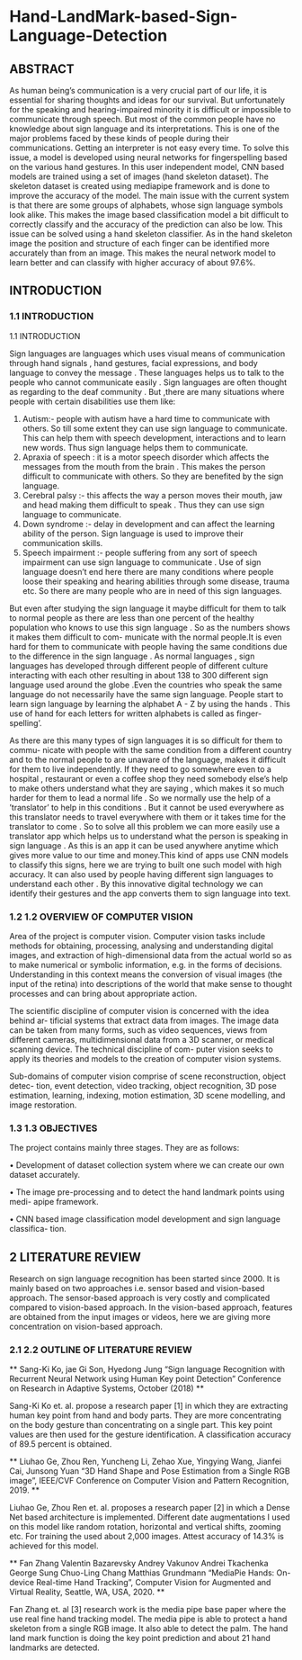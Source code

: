 # Hand-LandMark-based-Sign-Language-Detection

## ABSTRACT

As human being’s communication is a very crucial part of our life, it is essential
for sharing thoughts and ideas for our survival. But unfortunately for the speaking
and hearing-impaired minority it is difficult or impossible to communicate through
speech. But most of the common people have no knowledge about sign language and
its interpretations. This is one of the major problems faced by these kinds of people
during their communications. Getting an interpreter is not easy every time. To solve
this issue, a model is developed using neural networks for fingerspelling based on the
various hand gestures. In this user independent model, CNN based models are trained
using a set of images (hand skeleton dataset). The skeleton dataset is created using
mediapipe framework and is done to improve the accuracy of the model.
The main issue with the current system is that there are some groups of alphabets,
whose sign language symbols look alike. This makes the image based classification
model a bit difficult to correctly classify and the accuracy of the prediction can also be
low. This issue can be solved using a hand skeleton classifier. As in the hand skeleton
image the position and structure of each finger can be identified more accurately than
from an image. This makes the neural network model to learn better and can classify
with higher accuracy of about 97.6%.

## INTRODUCTION

### 1.1 INTRODUCTION

1.1	INTRODUCTION

Sign languages are languages which uses visual means of communication through hand signals , hand gestures, facial expressions, and body language to convey the message . These languages helps us to talk to the people who cannot communicate easily . Sign languages are often thought as regarding to the deaf community . But ,there are many situations where people with certain disabilities use them like:

1)	Autism:- people with autism have a hard time to communicate with others. So till some extent they can use sign language to communicate. This can help them with speech development, interactions and to learn new words. Thus sign language helps them to communicate.
2)	Apraxia of speech : it is a motor speech disorder which affects the messages from the mouth from the brain . This makes the person difficult to communicate with others. So they are benefited by the sign language.
3)	Cerebral palsy :- this affects the way a person moves their mouth, jaw and head making them difficult to speak . Thus they can use sign language to communicate.
4)	Down syndrome :- delay in development and can affect the learning ability of the person. Sign language is used to improve their communication skills.
5)	Speech impairment :- people suffering from any sort of speech impairment can use sign language to communicate .
Use of sign language doesn’t end here there are many conditions where people loose their speaking and hearing abilities through some disease, trauma etc.   So there are many people who are in need of this sign languages.

But even after studying the sign language it maybe difficult for them to talk to normal people as there are less than one percent of the healthy population who knows to use this sign language . So as the numbers shows it makes them difficult to com- municate with the normal people.It is even hard for them to communicate with people having the same conditions due to the difference in the sign language . As normal languages , sign languages has developed through different people of different culture interacting with each other resulting in about 138 to 300 different sign language used around the globe .Even the countries who speak the same language do not necessarily have the same sign language.
People start to learn sign language by learning the alphabet A - Z by using the hands . This use of hand for each letters for written alphabets is called as finger- spelling’.

As there are this many types of sign languages it is so difficult for them to commu- nicate with people with the same condition from a different country and to the normal people to are unaware of the language, makes it difficult for them to live independently. If they need to go somewhere even to a hospital , restaurant or even a coffee shop they need somebody else’s help to make others understand what they are saying , which makes it so much harder for them to lead a normal life . So we normally use the help of a ’translator’ to help in this conditions . But it cannot be used everywhere as this translator needs to travel everywhere with them or it takes time for the translator to come . So to solve all this problem we can more easily use a translator app which helps us to understand what the person is speaking in sign language .  As this is an app it can be used anywhere anytime which gives more value to our time and money.This kind of apps use CNN models to classify this signs, here we are trying to built one such model with high accuracy. It can also used by people having different sign languages to understand each other . By this innovative digital technology we can identify their gestures and the app converts them to sign language into text.


### 1.2 1.2	OVERVIEW OF COMPUTER VISION

Area of the project is computer vision. Computer vision tasks include methods for obtaining, processing, analysing and understanding digital images, and extraction of high-dimensional data from the actual world so as to make numerical or symbolic information, e.g. in the forms of decisions. Understanding in this context means the conversion of visual images (the input of the retina) into descriptions of the world that make sense to thought processes and can bring about appropriate action.

The scientific discipline of computer vision is concerned with the idea behind ar- tificial systems that extract data from images. The image data can be taken from many forms, such as video sequences, views from different cameras, multidimensional data from a 3D scanner, or medical scanning device. The technical discipline of com- puter vision seeks to apply its theories and models to the creation of computer vision systems.

Sub-domains of computer vision comprise of scene reconstruction, object detec- tion, event detection, video tracking, object recognition, 3D pose estimation, learning, indexing, motion estimation, 3D scene modelling, and image restoration.

### 1.3 1.3	OBJECTIVES


The project contains mainly three stages. They are as follows:

•	Development of dataset collection system where we can create our own dataset accurately.

•	The image pre-processing and to detect the hand landmark points using medi- apipe framework.

•	CNN based image classification model development and sign language classifica- tion.

## 2 LITERATURE REVIEW

Research on sign language recognition has been started since 2000. It is mainly based on two approaches i.e. sensor based and vision-based approach. The sensor-based approach is very costly and complicated compared to vision-based approach. In the vision-based approach, features are obtained from the input images or videos, here we are giving more concentration on vision-based approach.

### 2.1 2.2	OUTLINE OF LITERATURE REVIEW

** Sang-Ki Ko, jae Gi Son, Hyedong Jung “Sign language Recognition with Recurrent Neural Network using Human Key point Detection” Conference on Research in Adaptive Systems, October (2018) **

Sang-Ki Ko et. al.  propose a research paper [1] in which they are extracting human key point from hand and body parts. They are more concentrating on the body gesture than concentrating on a single part. This key point values are then used for the gesture identification. A classification accuracy of 89.5 percent is obtained.

** Liuhao Ge, Zhou Ren, Yuncheng Li, Zehao Xue, Yingying Wang, Jianfei Cai, Junsong Yuan “3D Hand Shape and Pose Estimation from a Single RGB image”, IEEE/CVF Conference on Computer Vision and Pattern Recognition, 2019. **

Liuhao Ge, Zhou Ren et. al. proposes a research paper [2] in which a Dense Net based architecture is implemented. Different date augmentations I used on this model like random rotation, horizontal and vertical shifts, zooming etc. For training the used about 2,000 images. Attest accuracy of 14.3% is achieved for this model.

** Fan Zhang Valentin Bazarevsky Andrey Vakunov Andrei Tkachenka George Sung Chuo-Ling Chang Matthias Grundmann “MediaPie Hands: On-device Real-time Hand Tracking”, Computer Vision for Augmented and Virtual Reality, Seattle, WA, USA, 2020. **

Fan Zhang et. al [3] research work is the media pipe base paper where the use real fine hand tracking model. The media pipe is able to protect a hand skeleton from a single RGB image. It also able to detect the palm. The hand land mark function is doing the key point prediction and about 21 hand landmarks are detected.

